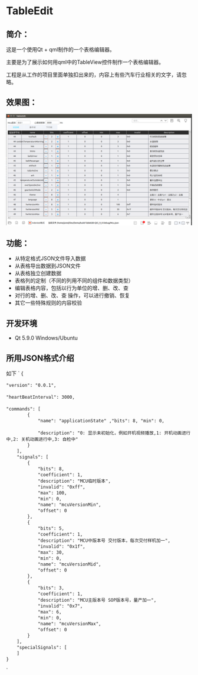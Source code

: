 # TableEdit


## 简介：

这是一个使用Qt + qml制作的一个表格编辑器。

主要是为了展示如何用qml中的TableView控件制作一个表格编辑器。

工程是从工作的项目里面单独扣出来的，内容上有些汽车行业相关的文字，请忽略。

## 效果图：

![Demo](Image/demo1.png)

## 功能：

* 从特定格式JSON文件导入数据
* 从表格导出数据到JSON文件
* 从表格独立创建数据
* 表格列的定制（不同的列用不同的组件和数据类型）
* 编辑表格内容，包括以行为单位的增、删、改、查
* 对行的增、删、改、查 操作，可以进行撤销、恢复
* 其它一些特殊规则的内容校验

## 开发环境

* Qt 5.9.0 Windows/Ubuntu

## 所用JSON格式介绍

如下
`
{

    "version": "0.0.1",

    "heartBeatInterval": 3000,
    
    "commands": [
            {
                "name": "applicationState" ,"bits": 8, "min": 0,
    
                "description": "0: 显示未初始化，例如开机视频播放,1: 开机动画进行中,2: 关机动画进行中,3: 自检中"
            }
        ],
        "signals": [
            {
                "bits": 8,
                "coefficient": 1,
                "description": "MCU临时版本",
                "invalid": "0xff",
                "max": 100,
                "min": 0,
                "name": "mcuVersionMin",
                "offset": 0
            },
            {
                "bits": 5,
                "coefficient": 1,
                "description": "MCU中版本号 交付版本，每次交付样机加一",
                "invalid": "0x1f",
                "max": 30,
                "min": 0,
                "name": "mcuVersionMid",
                "offset": 0
            },
            {
                "bits": 3,
                "coefficient": 1,
                "description": "MCU主版本号 SOP版本号，量产加一",
                "invalid": "0x7",
                "max": 6,
                "min": 0,
                "name": "mcuVersionMax",
                "offset": 0
            }
        ],
        "specialSignals": [
        ]
    }
`

